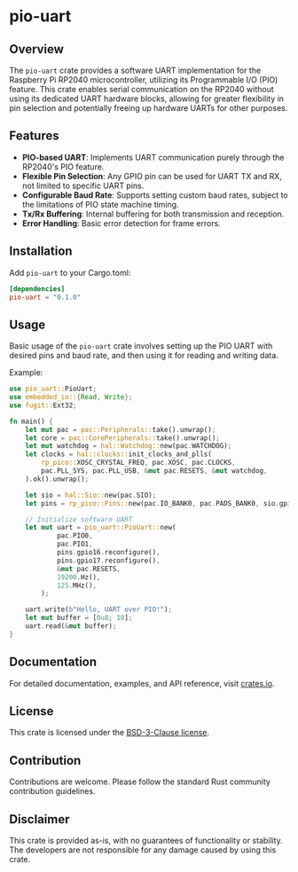 # pio-uart

## Overview
The `pio-uart` crate provides a software UART implementation for the Raspberry Pi RP2040 microcontroller, utilizing its Programmable I/O (PIO) feature. This crate enables serial communication on the RP2040 without using its dedicated UART hardware blocks, allowing for greater flexibility in pin selection and potentially freeing up hardware UARTs for other purposes.

## Features
- **PIO-based UART**: Implements UART communication purely through the RP2040's PIO feature.
- **Flexible Pin Selection**: Any GPIO pin can be used for UART TX and RX, not limited to specific UART pins.
- **Configurable Baud Rate**: Supports setting custom baud rates, subject to the limitations of PIO state machine timing.
- **Tx/Rx Buffering**: Internal buffering for both transmission and reception.
- **Error Handling**: Basic error detection for frame errors.

## Installation
Add `pio-uart` to your Cargo.toml:

```toml
[dependencies]
pio-uart = "0.1.0"
```

## Usage
Basic usage of the `pio-uart` crate involves setting up the PIO UART with desired pins and baud rate, and then using it for reading and writing data.

Example:
```rust
use pio_uart::PioUart;
use embedded_io::{Read, Write};
use fugit::Ext32;

fn main() {
    let mut pac = pac::Peripherals::take().unwrap();
    let core = pac::CorePeripherals::take().unwrap();
    let mut watchdog = hal::Watchdog::new(pac.WATCHDOG);
    let clocks = hal::clocks::init_clocks_and_plls(
        rp_pico::XOSC_CRYSTAL_FREQ, pac.XOSC, pac.CLOCKS,
        pac.PLL_SYS, pac.PLL_USB, &mut pac.RESETS, &mut watchdog,
    ).ok().unwrap();

    let sio = hal::Sio::new(pac.SIO);
    let pins = rp_pico::Pins::new(pac.IO_BANK0, pac.PADS_BANK0, sio.gpio_bank0, &mut pac.RESETS);

    // Initialize software UART
    let mut uart = pio_uart::PioUart::new(
            pac.PIO0,
            pac.PIO1,
            pins.gpio16.reconfigure(),
            pins.gpio17.reconfigure(),
            &mut pac.RESETS,
            19200.Hz(),
            125.MHz(),
        );

    uart.write(b"Hello, UART over PIO!");
    let mut buffer = [0u8; 10];
    uart.read(&mut buffer);
}
```

## Documentation
For detailed documentation, examples, and API reference, visit [crates.io](https://crates.io/crates/pio-uart).

## License
This crate is licensed under the [BSD-3-Clause license](LICENSE).

## Contribution
Contributions are welcome. Please follow the standard Rust community contribution guidelines.

## Disclaimer
This crate is provided as-is, with no guarantees of functionality or stability. The developers are not responsible for any damage caused by using this crate. 
